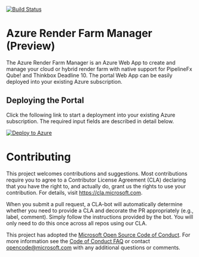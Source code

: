 [![Build Status](https://dev.azure.com/azure/azure-render-farm-manager/_apis/build/status/Azure.azure-render-farm-manager?branchName=master)](https://dev.azure.com/azure/azure-render-farm-manager/_build/latest?definitionId=19&branchName=master)

# Azure Render Farm Manager (Preview)

The Azure Render Farm Manager is an Azure Web App to create and manage your cloud or hybrid render farm with native support for PipelineFx Qube! and Thinkbox Deadline 10.
The portal Web App can be easily deployed into your existing Azure subscription.



## Deploying the Portal

Click the following link to start a deployment into your existing Azure subscription.  The required input fields are described in detail below.

<a href="https://portal.azure.com/#create/Microsoft.Template/uri/https%3A%2F%2Fraw.githubusercontent.com%2FAzure%2Fazure-render-farm-manager%2Fmaster%2FTemplates%2FAzureRenderFarmManager.json" target="_blank">
   <img alt="Deploy to Azure" src="http://azuredeploy.net/deploybutton.png"/>
</a>

# Contributing

This project welcomes contributions and suggestions.  Most contributions require you to agree to a
Contributor License Agreement (CLA) declaring that you have the right to, and actually do, grant us
the rights to use your contribution. For details, visit https://cla.microsoft.com.

When you submit a pull request, a CLA-bot will automatically determine whether you need to provide
a CLA and decorate the PR appropriately (e.g., label, comment). Simply follow the instructions
provided by the bot. You will only need to do this once across all repos using our CLA.

This project has adopted the [Microsoft Open Source Code of Conduct](https://opensource.microsoft.com/codeofconduct/).
For more information see the [Code of Conduct FAQ](https://opensource.microsoft.com/codeofconduct/faq/) or
contact [opencode@microsoft.com](mailto:opencode@microsoft.com) with any additional questions or comments.
